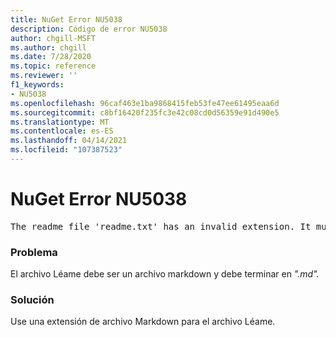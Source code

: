 ```yaml
---
title: NuGet Error NU5038
description: Código de error NU5038
author: chgill-MSFT
ms.author: chgill
ms.date: 7/28/2020
ms.topic: reference
ms.reviewer: ''
f1_keywords:
- NU5038
ms.openlocfilehash: 96caf463e1ba9868415feb53fe47ee61495eaa6d
ms.sourcegitcommit: c8bf16420f235fc3e42c08cd0d56359e91d490e5
ms.translationtype: MT
ms.contentlocale: es-ES
ms.lasthandoff: 04/14/2021
ms.locfileid: "107387523"
---
```

# <a name="nuget-error-nu5038"></a>NuGet Error NU5038
<pre>The readme file 'readme.txt' has an invalid extension. It must end in .md.</pre>

### <a name="issue"></a>Problema

El archivo Léame debe ser un archivo markdown y debe terminar en *".md".*

### <a name="solution"></a>Solución

Use una extensión de archivo Markdown para el archivo Léame.